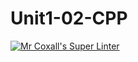 # Unit1-02-CPP
[![Mr Coxall's Super Linter](https://github.com/JackTurcs/ICS3U-C-Programming-JackT/workflows/Mr%20Coxall's%20Super%20Linter/badge.svg)](https://github.com/JackTurcs/ICS3U-C-Programming-JackT/actions/)
